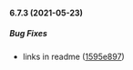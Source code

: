 #### 6.7.3 (2021-05-23)

##### Bug Fixes

*  links in readme ([1595e897](https://github.com/IgorSzyporyn/storybook-facelift/commit/1595e89709449f3185bdf2be62d3caa0f1e11222))

